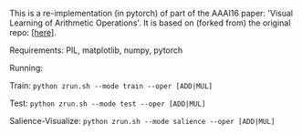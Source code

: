 This is a re-implementation (in pytorch) of part of the AAAI16 paper: 'Visual Learning of Arithmetic Operations'. It is based on (forked from) the original repo: [[here]](https://github.com/Yedid/arithmetic).

Requirements: PIL, matplotlib, numpy, pytorch

Running:

Train: `python zrun.sh --mode train --oper [ADD|MUL]`

Test: `python zrun.sh --mode test --oper [ADD|MUL]`

Salience-Visualize: `python zrun.sh --mode salience --oper [ADD|MUL]`
